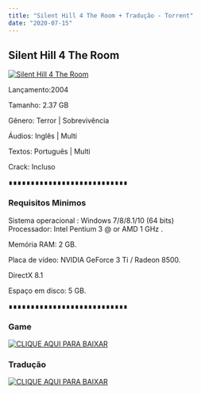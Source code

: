 ```yaml
---
title: "Silent Hill 4 The Room + Tradução - Torrent"
date: "2020-07-15"
---
```


## Silent Hill 4 The Room

[![](https://1.bp.blogspot.com/-rt-Vels_NAI/Xp4fQ-wLsCI/AAAAAAAAAjQ/E7VI5Dw2tpwxAOlUPrG9DaBFxR_BmDdmQCLcBGAsYHQ/s640/d5qcsle-4f4745db-e000-46d5-8914-ee6cba129e9a.jpg "Silent Hill 4 The Room")](https://1.bp.blogspot.com/-rt-Vels_NAI/Xp4fQ-wLsCI/AAAAAAAAAjQ/E7VI5Dw2tpwxAOlUPrG9DaBFxR_BmDdmQCLcBGAsYHQ/s1600/d5qcsle-4f4745db-e000-46d5-8914-ee6cba129e9a.jpg)

Lançamento:2004

Tamanho: 2.37 GB

Gênero: Terror | Sobrevivência

Áudios: Inglês | Multi

Textos: Português | Multi

Crack: Incluso

∎∎∎∎∎∎∎∎∎∎∎∎∎∎∎∎∎∎∎∎∎∎∎∎∎∎∎

  

### Requisitos Minimos

Sistema operacional : Windows 7/8/8.1/10 (64 bits)  
Processador: Intel Pentium 3 @ or AMD 1 GHz .

Memória RAM: 2 GB.

Placa de vídeo: NVIDIA GeForce 3 Ti / Radeon 8500.

DirectX 8.1

Espaço em disco: 5 GB.

∎∎∎∎∎∎∎∎∎∎∎∎∎∎∎∎∎∎∎∎∎∎∎∎∎∎∎

### Game

[![](https://1.bp.blogspot.com/-yFLUXt94Nr0/XnqhGvOZYJI/AAAAAAAAAdk/IrN-o-HWUQ89xaN_Ty-gJLoBAMGk5Dv_ACLcBGAsYHQ/s320/MAGNET{ca9bad4f721d92abc13e060f4f8dd78be4bc2e3e6ae69d619fbd104809de1ad1}2BLINK.png "CLIQUE AQUI PARA BAIXAR")](https://ouo.io/DNB66h)

### Tradução

[![](https://1.bp.blogspot.com/-yFLUXt94Nr0/XnqhGvOZYJI/AAAAAAAAAdk/IrN-o-HWUQ89xaN_Ty-gJLoBAMGk5Dv_ACLcBGAsYHQ/s320/MAGNET{ca9bad4f721d92abc13e060f4f8dd78be4bc2e3e6ae69d619fbd104809de1ad1}2BLINK.png "CLIQUE AQUI PARA BAIXAR")](https://ouo.io/donmafE)
